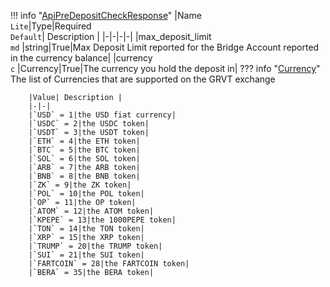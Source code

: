 !!! info "[ApiPreDepositCheckResponse](/../../schemas/api_pre_deposit_check_response)"
    |Name<br>`Lite`|Type|Required<br>`Default`| Description |
    |-|-|-|-|
    |max_deposit_limit<br>`md` |string|True|Max Deposit Limit reported for the Bridge Account reported in the currency balance|
    |currency<br>`c` |Currency|True|The currency you hold the deposit in|
    ??? info "[Currency](/../../schemas/currency)"
        The list of Currencies that are supported on the GRVT exchange<br>

        |Value| Description |
        |-|-|
        |`USD` = 1|the USD fiat currency|
        |`USDC` = 2|the USDC token|
        |`USDT` = 3|the USDT token|
        |`ETH` = 4|the ETH token|
        |`BTC` = 5|the BTC token|
        |`SOL` = 6|the SOL token|
        |`ARB` = 7|the ARB token|
        |`BNB` = 8|the BNB token|
        |`ZK` = 9|the ZK token|
        |`POL` = 10|the POL token|
        |`OP` = 11|the OP token|
        |`ATOM` = 12|the ATOM token|
        |`KPEPE` = 13|the 1000PEPE token|
        |`TON` = 14|the TON token|
        |`XRP` = 15|the XRP token|
        |`TRUMP` = 20|the TRUMP token|
        |`SUI` = 21|the SUI token|
        |`FARTCOIN` = 28|the FARTCOIN token|
        |`BERA` = 35|the BERA token|
